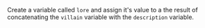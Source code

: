 Create a variable called `lore` and assign it's value to a the result of concatenating the `villain` variable with the `description` variable.
